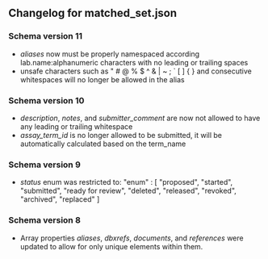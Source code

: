 ## Changelog for matched_set.json

### Schema version 11

* *aliases* now must be properly namespaced according lab.name:alphanumeric characters with no leading or trailing spaces
* unsafe characters such as " # @ % $ ^ & | ~ ; ` [ ] { } and consecutive whitespaces will no longer be allowed in the alias

### Schema version 10

* *description*, *notes*, and *submitter_comment* are now not allowed to have any leading or trailing whitespace
* *assay_term_id* is no longer allowed to be submitted, it will be automatically calculated based on the term_name

### Schema version 9

* *status* enum was restricted to:
    "enum" : [
        "proposed",
        "started",
        "submitted",
        "ready for review",
        "deleted",
        "released",
        "revoked",
        "archived",
        "replaced"
    ]

### Schema version 8

* Array properties *aliases*, *dbxrefs*, *documents*, and *references* were updated to allow for only unique elements within them.
